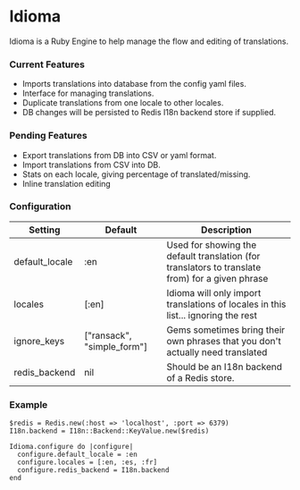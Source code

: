 # Idioma

Idioma is a Ruby Engine to help manage the flow and editing of translations.

### Current Features
* Imports translations into database from the config yaml files.
* Interface for managing translations.
* Duplicate translations from one locale to other locales.
* DB changes will be persisted to Redis I18n backend store if supplied.

### Pending Features
* Export translations from DB into CSV or yaml format.
* Import translations from CSV into DB.
* Stats on each locale, giving percentage of translated/missing.
* Inline translation editing

### Configuration
Setting | Default | Description
------- | ------- | -----------
default_locale | :en | Used for showing the default translation (for translators to translate from) for a given phrase
locales | [:en] | Idioma will only import translations of locales in this list... ignoring the rest
ignore_keys | ["ransack", "simple_form"] | Gems sometimes bring their own phrases that you don't actually need translated
redis_backend | nil | Should be an I18n backend of a Redis store.

### Example
```
$redis = Redis.new(:host => 'localhost', :port => 6379)
I18n.backend = I18n::Backend::KeyValue.new($redis)

Idioma.configure do |configure|
  configure.default_locale = :en
  configure.locales = [:en, :es, :fr]
  configure.redis_backend = I18n.backend
end
```
